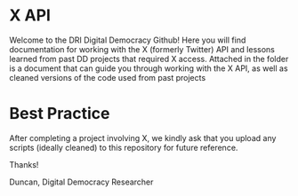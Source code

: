 # X API 
Welcome to the DRI Digital Democracy Github! Here you will find documentation for working with the X (formerly Twitter) API and lessons learned from past DD projects that required X access.
Attached in the folder is a document that can guide you through working with the X API, as well as cleaned versions of the code used from past projects

# Best Practice
After completing a project involving X, we kindly ask that you upload any scripts (ideally cleaned) to this repository for future reference.

Thanks! 

Duncan, 
Digital Democracy Researcher
